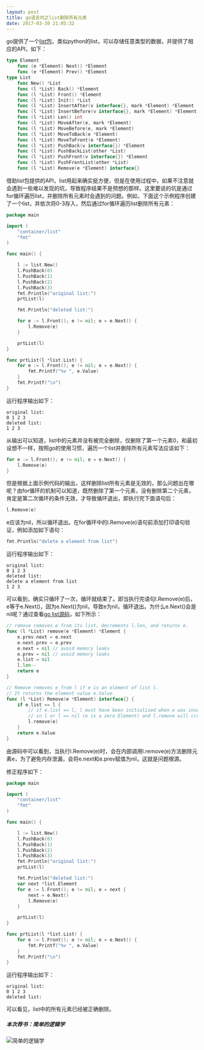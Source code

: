 ```yaml
---
layout: post
title: go语言坑之list删除所有元素
date: 2017-03-30 21:05:32
---
```


go提供了一个[list包](https://golang.org/pkg/container/list/)，类似python的list，可以存储任意类型的数据，并提供了相应的API，如下：

```go
type Element
    func (e *Element) Next() *Element
    func (e *Element) Prev() *Element
type List
    func New() *List
    func (l *List) Back() *Element
    func (l *List) Front() *Element
    func (l *List) Init() *List
    func (l *List) InsertAfter(v interface{}, mark *Element) *Element
    func (l *List) InsertBefore(v interface{}, mark *Element) *Element
    func (l *List) Len() int
    func (l *List) MoveAfter(e, mark *Element)
    func (l *List) MoveBefore(e, mark *Element)
    func (l *List) MoveToBack(e *Element)
    func (l *List) MoveToFront(e *Element)
    func (l *List) PushBack(v interface{}) *Element
    func (l *List) PushBackList(other *List)
    func (l *List) PushFront(v interface{}) *Element
    func (l *List) PushFrontList(other *List)
    func (l *List) Remove(e *Element) interface{}
```

借助list包提供的API，list用起来确实挺方便，但是在使用过程中，如果不注意就会遇到一些难以发现的坑，导致程序结果不是预想的那样。这里要说的坑是通过for循环遍历list，并删除所有元素时会遇到的问题。例如，下面这个示例程序创建了一个list，并依次将0-3存入，然后通过for循环遍历list删除所有元素：

```go
package main

import (
    "container/list"
    "fmt"
)

func main() {

    l := list.New()
    l.PushBack(0)
    l.PushBack(1)
    l.PushBack(2)
    l.PushBack(3)
    fmt.Println("original list:")
    prtList(l)

    fmt.Println("deleted list:")

    for e := l.Front(); e != nil; e = e.Next() {
        l.Remove(e)
    }

    prtList(l)
}

func prtList(l *list.List) {
    for e := l.Front(); e != nil; e = e.Next() {
        fmt.Printf("%v ", e.Value)
    }
    fmt.Printf("\n")
}

```

运行程序输出如下：

```
original list:
0 1 2 3
deleted list:
1 2 3
```

从输出可以知道，list中的元素并没有被完全删除，仅删除了第一个元素0，和最初设想不一样，按照go的使用习惯，遍历一个list并删除所有元素写法应该如下：

```go
for e := l.Front(); e != nil; e = e.Next() {
    l.Remove(e)
}
```

但是根据上面示例代码的输出，这样删除list所有元素是无效的，那么问题出在哪呢？由for循环的机制可以知道，既然删除了第一个元素，没有删除第二个元素，肯定是第二次循环的条件无效，才导致循环退出，即执行完下面语句后：

```go
l.Remove(e)
```

e应该为nil，所以循环退出。在for循环中的l.Remove(e)语句前添加打印语句验证，例如添加如下语句：

```go
fmt.Println("delete a element from list")
```

运行程序输出如下：

```
original list:
0 1 2 3
deleted list:
delete a element from list
1 2 3
```

可以看到，确实只循环了一次，循环就结束了。即当执行完语句l.Remove(e)后，e等于e.Next()，因为e.Next()为nil，导致e为nil，循环退出。为什么e.Next()会是nil呢？通过查看[go list源码](https://golang.org/src/container/list/list.go?s=2989:3034#L111)，如下所示：

```go
// remove removes e from its list, decrements l.len, and returns e.
func (l *List) remove(e *Element) *Element {
    e.prev.next = e.next
    e.next.prev = e.prev
    e.next = nil // avoid memory leaks
    e.prev = nil // avoid memory leaks
    e.list = nil
    l.len--
    return e
}

// Remove removes e from l if e is an element of list l.
// It returns the element value e.Value.
func (l *List) Remove(e *Element) interface{} {
    if e.list == l {
        // if e.list == l, l must have been initialized when e was inserted
        // in l or l == nil (e is a zero Element) and l.remove will crash
        l.remove(e)
    }
    return e.Value
}
```

由源码中可以看到，当执行l.Remove(e)时，会在内部调用l.remove(e)方法删除元素e，为了避免内存泄漏，会将e.next和e.prev赋值为nil，这就是问题根源。

修正程序如下：

```go
package main

import (
    "container/list"
    "fmt"
)

func main() {

    l := list.New()
    l.PushBack(0)
    l.PushBack(1)
    l.PushBack(2)
    l.PushBack(3)
    fmt.Println("original list:")
    prtList(l)

    fmt.Println("deleted list:")
    var next *list.Element
    for e := l.Front(); e != nil; e = next {
        next = e.Next()
        l.Remove(e)
    }

    prtList(l)
}

func prtList(l *list.List) {
    for e := l.Front(); e != nil; e = e.Next() {
        fmt.Printf("%v ", e.Value)
    }
    fmt.Printf("\n")
}
```

运行程序输出如下：

```
original list:
0 1 2 3
deleted list:

```

可以看见，list中的所有元素已经被正确删除。


##### 本次荐书：简单的逻辑学

![简单的逻辑学](https://img11.360buyimg.com/n7/g13/M00/02/0C/rBEhVFHH3pQIAAAAAAKTTiqtzRgAAAdwQPlQ0wAApNm358.jpg)

